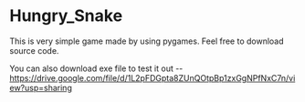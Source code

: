 # Hungry_Snake
This is  very simple game made by using pygames. Feel free to download source code.

You can also download exe file to test it out -- 
https://drive.google.com/file/d/1L2pFDGpta8ZUnQOtpBp1zxGgNPfNxC7n/view?usp=sharing
